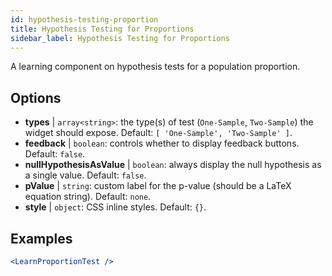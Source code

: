 ```yaml
---
id: hypothesis-testing-proportion
title: Hypothesis Testing for Proportions
sidebar_label: Hypothesis Testing for Proportions
---
```


A learning component on hypothesis tests for a population proportion.

## Options

* __types__ | `array<string>`: the type(s) of test (`One-Sample`, `Two-Sample`) the widget should expose. Default: `[
  'One-Sample',
  'Two-Sample'
]`.
* __feedback__ | `boolean`: controls whether to display feedback buttons. Default: `false`.
* __nullHypothesisAsValue__ | `boolean`: always display the null hypothesis as a single value. Default: `false`.
* __pValue__ | `string`: custom label for the p-value (should be a LaTeX equation string). Default: `none`.
* __style__ | `object`: CSS inline styles. Default: `{}`.


## Examples

```jsx live
<LearnProportionTest />
```

